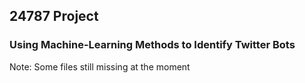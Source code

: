## 24787 Project 

### Using Machine-Learning Methods to Identify Twitter Bots

Note: Some files still missing at the moment
